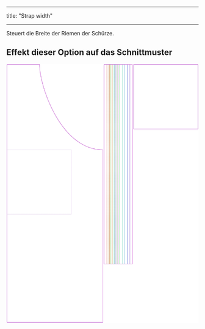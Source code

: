 - - -
title: "Strap width"
- - -

Steuert die Breite der Riemen der Schürze.

## Effekt dieser Option auf das Schnittmuster

![Dieses Bild zeigt den Effekt dieser Variable, indem es unterschiedliche Masse dieser Variable überlagert darstellt](albert_strapwidth_sample.svg "Effekt dieser Variable auf das Schnittmuster")
